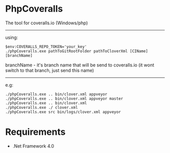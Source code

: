 # PhpCoveralls
The tool for coveralls.io (Windows/php)

---------------
using:
```
$env:COVERALLS_REPO_TOKEN='your_key'
./phpCoveralls.exe pathToGitRootFolder pathToCloverXml [CIName] [branchName]
```
branchName - it's branch name that will be send to coveralls.io (it wont switch to that branch, just send this name)

---------------
e.g:
```
./phpCoveralls.exe .. bin/clover.xml appveyor
./phpCoveralls.exe .. bin/clover.xml appveyor master
./phpCoveralls.exe .. bin/clover.xml
./phpCoveralls.exe ./ clover.xml
./phpCoveralls.exe src bin/logs/clover.xml appveyor
```


# Requirements
- .Net Framework 4.0






